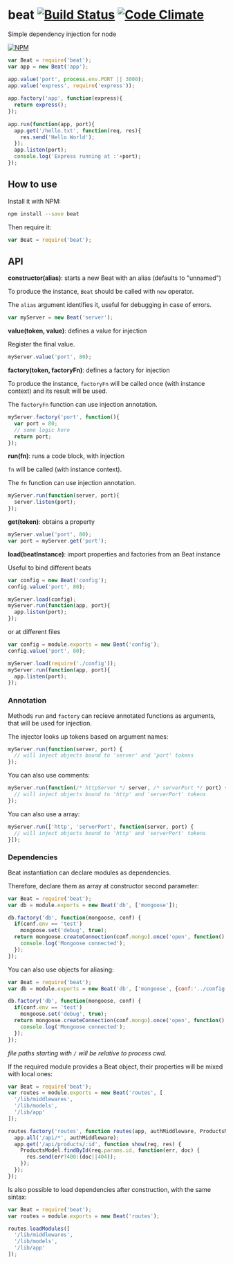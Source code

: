 # beat [![Build Status](https://travis-ci.org/edinella/beat.png?branch=master)](https://travis-ci.org/edinella/beat) [![Code Climate](https://codeclimate.com/github/edinella/beat.png)](https://codeclimate.com/github/edinella/beat)
Simple dependency injection for node

[![NPM](https://nodei.co/npm/beat.png)](https://npmjs.org/package/beat)

```js
var Beat = require('beat');
var app = new Beat('app');

app.value('port', process.env.PORT || 3000);
app.value('express', require('express'));
  
app.factory('app', function(express){
  return express();
});
  
app.run(function(app, port){
  app.get('/hello.txt', function(req, res){
    res.send('Hello World');
  });
  app.listen(port);
  console.log('Express running at :'+port);
});
```

## How to use
Install it with NPM:
```sh
npm install --save beat
```

Then require it:
```js
var Beat = require('beat');
```

## API

**constructor(alias)**: starts a new Beat with an alias (defaults to "unnamed")

To produce the instance, `Beat` should be called with `new` operator.

The `alias` argument identifies it, useful for debugging in case of errors.

```js
var myServer = new Beat('server');
```

**value(token, value)**: defines a value for injection

Register the final value.

```js
myServer.value('port', 80);
```

**factory(token, factoryFn)**: defines a factory for injection

To produce the instance, `factoryFn` will be called once (with instance context) and its result will be used.

The `factoryFn` function can use injection annotation.

```js
myServer.factory('port', function(){
  var port = 80;
  // some logic here
  return port;
});
```

**run(fn)**: runs a code block, with injection

`fn` will be called (with instance context).

The `fn` function can use injection annotation.

```js
myServer.run(function(server, port){
  server.listen(port);
});
```

**get(token)**: obtains a property

```js
myServer.value('port', 80);
var port = myServer.get('port');
```

**load(beatInstance)**: import properties and factories from an Beat instance

Useful to bind different beats
```js
var config = new Beat('config');
config.value('port', 80);

myServer.load(config);
myServer.run(function(app, port){
  app.listen(port);
});
```
or at different files

```js
var config = module.exports = new Beat('config');
config.value('port', 80);
```

```js
myServer.load(require('./config'));
myServer.run(function(app, port){
  app.listen(port);
});
```

### Annotation

Methods `run` and `factory` can recieve annotated functions as arguments, that will be used for injection.

The injector looks up tokens based on argument names:

```js
myServer.run(function(server, port) {
  // will inject objects bound to 'server' and 'port' tokens
});
```

You can also use comments:

```js
myServer.run(function(/* httpServer */ server, /* serverPort */ port) {
  // will inject objects bound to 'http' and 'serverPort' tokens
});
```

You can also use a array:

```js
myServer.run(['http', 'serverPort', function(server, port) {
  // will inject objects bound to 'http' and 'serverPort' tokens
}]);
```

### Dependencies

Beat instantiation can declare modules as dependencies.

Therefore, declare them as array at constructor second parameter:

```js
var Beat = require('beat');
var db = module.exports = new Beat('db', ['mongoose']);

db.factory('db', function(mongoose, conf) {
  if(conf.env == 'test')
    mongoose.set('debug', true);
  return mongoose.createConnection(conf.mongo).once('open', function() {
    console.log('Mongoose connected');
  });
});
```

You can also use objects for aliasing:

```js
var Beat = require('beat');
var db = module.exports = new Beat('db', ['mongoose', {conf:'../config.json'}]);

db.factory('db', function(mongoose, conf) {
  if(conf.env == 'test')
    mongoose.set('debug', true);
  return mongoose.createConnection(conf.mongo).once('open', function() {
    console.log('Mongoose connected');
  });
});
```
_file paths starting with `/` will be relative to process cwd._

If the required module provides a Beat object, their properties will be mixed with local ones:

```js
var Beat = require('beat');
var routes = module.exports = new Beat('routes', [
  '/lib/middlewares',
  '/lib/models',
  '/lib/app'
]);

routes.factory('routes', function routes(app, authMiddleware, ProductsModel){
  app.all('/api/*', authMiddleware);
  app.get('/api/products/:id', function show(req, res) {
    ProductsModel.findById(req.params.id, function(err, doc) {
      res.send(err?400:(doc||404));
    });
  });
});
```

Is also possible to load dependencies after construction, with the same sintax:

```js
var Beat = require('beat');
var routes = module.exports = new Beat('routes');

routes.loadModules([
  '/lib/middlewares',
  '/lib/models',
  '/lib/app'
]);
```